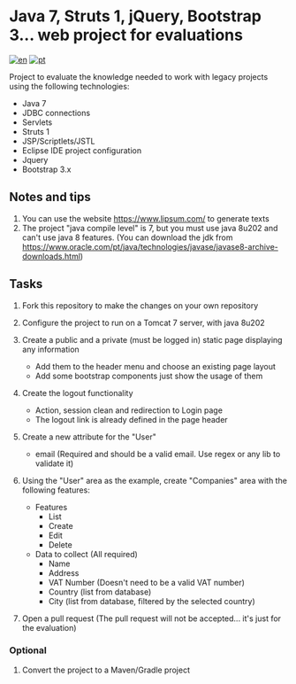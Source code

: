 # Java 7, Struts 1, jQuery, Bootstrap 3... web project for evaluations

[![en](https://img.shields.io/badge/lang-en-red.svg)](./README.md)
[![pt](https://img.shields.io/badge/lang-pt-green.svg)](./README-PT.md)

Project to evaluate the knowledge needed to work with legacy projects using the following technologies:

- Java 7
- JDBC connections
- Servlets
- Struts 1
- JSP/Scriptlets/JSTL
- Eclipse IDE project configuration
- Jquery
- Bootstrap 3.x

## Notes and tips

1. You can use the website <https://www.lipsum.com/> to generate texts
1. The project "java compile level" is 7, but you must use java 8u202 and can't use java 8 features. (You can download the jdk from <https://www.oracle.com/pt/java/technologies/javase/javase8-archive-downloads.html>)

## Tasks

1. Fork this repository to make the changes on your own repository

1. Configure the project to run on a Tomcat 7 server, with java 8u202

1. Create a public and a private (must be logged in) static page displaying any information
    - Add them to the header menu and choose an existing page layout
    - Add some bootstrap components just show the usage of them

1. Create the logout functionality
    - Action, session clean and redirection to Login page
    - The logout link is already defined in the page header

1. Create a new attribute for the "User"
    - email (Required and should be a valid email. Use regex or any lib to validate it)

1. Using the "User" area as the example, create "Companies" area with the following features:
    - Features
        - List
        - Create
        - Edit
        - Delete
    - Data to collect (All required)
        - Name
        - Address
        - VAT Number (Doesn't need to be a valid VAT number)
        - Country (list from database)
        - City (list from database, filtered by the selected country)

1. Open a pull request (The pull request will not be accepted... it's just for the evaluation)

### Optional

1. Convert the project to a Maven/Gradle project
